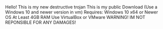 Hello!
This is my new destructive trojan 
This is my public Download (Use a Windows 10 and newer version in vm)
Requires:
Windows 10 x64 or Newer OS
At Least 4GB RAM 
Use VirtualBox or VMware
  WARNING! IM NOT REPONSIBLE FOR ANY DAMAGES!
 
